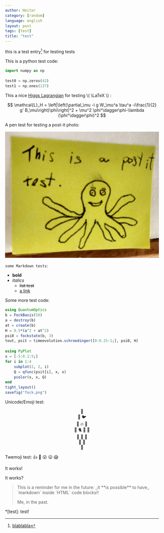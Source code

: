```yaml
---
author: Heitor
category: [random]
language: english
layout: post
tags: [test]
title: "test"
---
```


this is a test entry[^bla] for testing tests

This is a python test code:

~~~ python
import numpy as np

test0 = np.zeros(42)
test1 = np.ones(137)
~~~


This a nice
[Higgs Lagrangian](https://en.wikipedia.org/wiki/Higgs_boson#Technical_aspects_and_mathematical_formulation)
for testing \\( \LaTeX \\) :

$$ \mathcal{L}_H = \left|\left(\partial_\mu -i g W_\mu^a \tau^a -i\frac{1}{2} g' B_\mu\right)\phi\right|^2 + \mu^2 \phi^\dagger\phi-\lambda (\phi^\dagger\phi)^2 $$

A pen test for testing a post-it photo:

![img test](test.png)

`some Markdown tests`:

- **bold**
- *italics*
  - ~~list test~~
  -  [a link](http://pudim.com.br)

Some more test code:


~~~ julia
using QuantumOptics
b = FockBasis(50)
a = destroy(b)
at = create(b)
H = 0.5*(a^2 + at^2)
psi0 = fockstate(b, 3)
tout, psit = timeevolution.schroedinger([0:0.25:1;], psi0, H)

using PyPlot
x = [-5:0.1:5;]
for i in 1:4
    subplot(2, 2, i)
    Q = qfunc(psit[i], x, x)
    pcolor(x, x, Q)
end
tight_layout()
savefig("fock.png")
~~~


Unicode/Emoji test:

<center>
🦕<br>
🦖  🐦<br>
🐉  🔥  🐙<br>
🦑  🐈  🐾  🐢<br>
🐞  🦋  🐌<br>
🧪  🧬<br>
🧬
</center>

Twemoji test: :+1: :jack_o_lantern: :open_mouth: :stuck_out_tongue: :scream:

It works!

It works?

<div class="alert alert-dark">
<blockquote class="blockquote">
<p markdown="1">This is a reminder for me in the future: _it **is possible** to have_
`markdown` inside `HTML` code blocks!!</p>
<footer class="blockquote-footer">Me, in the past.</footer>
</blockquote>
</div>

*[test]: test!
[^bla]: [blablabla](https://lmgtfy.com/?q=bla)
